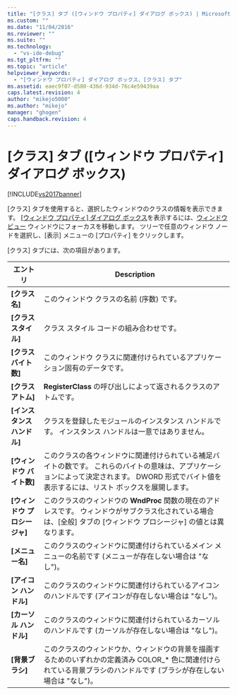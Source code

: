 ```yaml
---
title: "[クラス] タブ ([ウィンドウ プロパティ] ダイアログ ボックス) | Microsoft Docs"
ms.custom: ""
ms.date: "11/04/2016"
ms.reviewer: ""
ms.suite: ""
ms.technology: 
  - "vs-ide-debug"
ms.tgt_pltfrm: ""
ms.topic: "article"
helpviewer_keywords: 
  - "[ウィンドウ プロパティ] ダイアログ ボックス、[クラス] タブ"
ms.assetid: eaec9f07-d580-436d-934d-76c4e59439aa
caps.latest.revision: 4
author: "mikejo5000"
ms.author: "mikejo"
manager: "ghogen"
caps.handback.revision: 4
---
```

# [クラス] タブ ([ウィンドウ プロパティ] ダイアログ ボックス)
[!INCLUDE[vs2017banner](../code-quality/includes/vs2017banner.md)]

\[クラス\] タブを使用すると、選択したウィンドウのクラスの情報を表示できます。  [&#91;ウィンドウ プロパティ&#93; ダイアログ ボックス](../debugger/window-properties-dialog-box.md)を表示するには、[ウィンドウ ビュー](../debugger/windows-view.md) ウィンドウにフォーカスを移動します。  ツリーで任意のウィンドウ ノードを選択し、\[表示\] メニューの \[プロパティ\] をクリックします。  
  
 \[クラス\] タブには、次の項目があります。  
  
|エントリ|Description|  
|----------|-----------------|  
|**\[クラス名\]**|このウィンドウ クラスの名前 \(序数\) です。|  
|**\[クラス スタイル\]**|クラス スタイル コードの組み合わせです。|  
|**\[クラス バイト数\]**|このウィンドウ クラスに関連付けられているアプリケーション固有のデータです。|  
|**\[クラス アトム\]**|**RegisterClass** の呼び出しによって返されるクラスのアトムです。|  
|**\[インスタンス ハンドル\]**|クラスを登録したモジュールのインスタンス ハンドルです。  インスタンス ハンドルは一意ではありません。|  
|**\[ウィンドウ バイト数\]**|このクラスの各ウィンドウに関連付けられている補足バイトの数です。  これらのバイトの意味は、アプリケーションによって決定されます。  DWORD 形式でバイト値を表示するには、リスト ボックスを展開します。|  
|**\[ウィンドウ プロシージャ\]**|このクラスのウィンドウの **WndProc** 関数の現在のアドレスです。  ウィンドウがサブクラス化されている場合は、\[全般\] タブの \[ウィンドウ プロシージャ\] の値とは異なります。|  
|**\[メニュー名\]**|このクラスのウィンドウに関連付けられているメイン メニューの名前です \(メニューが存在しない場合は "なし"\)。|  
|**\[アイコン ハンドル\]**|このクラスのウィンドウに関連付けられているアイコンのハンドルです \(アイコンが存在しない場合は "なし"\)。|  
|**\[カーソル ハンドル\]**|このクラスのウィンドウに関連付けられているカーソルのハンドルです \(カーソルが存在しない場合は "なし"\)。|  
|**\[背景ブラシ\]**|このクラスのウィンドウか、ウィンドウの背景を描画するためのいずれかの定義済み COLOR\_\* 色に関連付けられている背景ブラシのハンドルです \(ブラシが存在しない場合は "なし"\)。|